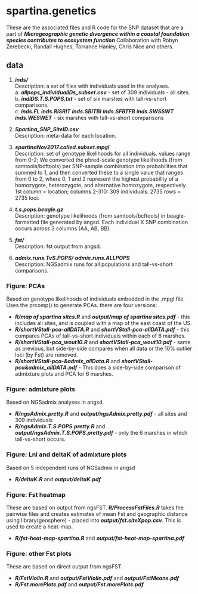 # spartina.genetics

These are the associated files and R code for the SNP dataset that are a part of ***Microgeographic genetic divergence within a coastal foundation species contributes to ecosystem function*** Collaboration with Robyn Zerebecki, Randall Hughes, Torrance Hanley, Chris Nice and others.

## data

1) ***inds/***  
Description: a set of files with individuals used in the analyses.  
a. ***allpops_individualIDs_subset.csv*** - set of 309 individuals - all sites.  
b. ***indIDS.T.S.POPS.txt*** - set of six marshes with tall-vs-short comparisons.  
c. ***inds.FL*** ***inds.RISRIT*** ***inds.SBITBI*** ***inds.SFBTFB*** ***inds.SWSSWT*** ***inds.WESWET*** - six marshes with tall-vs-short comparisons  

2) ***Spartina_SNP_SiteID.csv***  
Description: meta-data for each location.  

3) ***spartinaNov2017.called.subset.mpgl***  
Description: set of genotype likelihoods for all individuals. values range from 0-2; We converted the phred-scale genotype likelihoods (from samtools/bcftools) per SNP-sample combination into probabilities that summed to 1, and then converted these to a single value that ranges from 0 to 2, where 0, 1 and 2 represent the highest probability of a homozygote, heterozygote, and alternative homozygote, respectively. 1st column = location; columns 2-310: 309 individuals. 2735 rows = 2735 loci. 

4) ***t.s.pops.beagle.gz***  
Description: genotype likelihoods (from samtools/bcftools) in beagle-formatted file generated by angsd. Each individual X SNP combination occurs across 3 columns (AA, AB, BB).

5) ***fst/***  
Description: fst output from angsd.  

6) ***admix.runs.TvS.POPS/*** ***admix.runs.ALLPOPS***  
Description: NGSadmix runs for all populations and tall-vs-short comparisons.

### Figure: PCAs  
Based on genotype likelihoods of individuals embedded in the .mpgl file.  Uses the prcomp() to generate PCAs. there are four versions:  
* ***R/map of spartina sites.R*** and ***output/map of spartina sites.pdf*** - this includes all sites, and is coupled with a map of the east coast of the US.  
* ***R/shortVStall-pca-allDATA.R*** and ***shortVStall-pca-allDATA.pdf*** - this compares PCAs of tall-vs-short individuals within each of 6 marshes.     
* ***R/shortVStall-pca_wout10.R*** and ***shortVStall-pca_wout10.pdf*** - same as previous, but side-by-side compares when all data or the 10% outlier loci (by Fst) are removed.  
* ***R/shortVStall-pca-&admix_allData.R*** and ***shortVStall-pca&admix_allDATA.pdf*** - This does a side-by-side comparison of admixture plots and PCA for 6 marshes.    

### Figure: admixture plots  
Based on NGSadmix analyses in angsd.  
* ***R/ngsAdmix.pretty.R*** and ***output/ngsAdmix.pretty.pdf***  - all sites and 309 individuals  
* ***R/ngsAdmix.T.S.POPS.pretty.R*** and ***output/ngsAdmix.T.S.POPS.pretty.pdf*** - only the 6 marshes in which tall-vs-short occurs.   

### Figure: Lnl and deltaK of admixture plots  
Based on 5 independent runs of NGSadmix in angsd  
* ***R/deltaK.R*** and ***output/deltaK.pdf***  

### Figure: Fst heatmap
These are based on output from ngsFST. ***R/ProcessFstFiles.R*** takes the pairwise files and creates estimates of mean Fst and geographic distance using library(geosphere) - placed into ***output/fst.siteXpop.csv***. This is used to create a heat-map.  
* ***R/fst-heat-map-spartina.R*** and ***output/fst-heat-map-spartina.pdf***  

### Figure: other Fst plots  
These are based on direct output from ngsFST.  
* ***R/FstViolin.R*** and ***output/FstViolin.pdf*** and ***output/FstMeans.pdf***  
* ***R/Fst.morePlots.pdf*** and ***output/Fst.morePlots.pdf***

